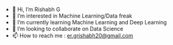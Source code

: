 - 👋 Hi, I’m Rishabh G
- 👀 I’m interested in Machine Learning/Data freak
- 🌱 I’m currently learning  Machine Learning and Deep Learning
- 💞️ I’m looking to collaborate on Data Science
- 📫 How to reach me : er.grishabh20@gmail.com

<!---
rg20796/rg20796 is a ✨ special ✨ repository because its `README.md` (this file) appears on your GitHub profile.
You can click the Preview link to take a look at your changes.
--->

